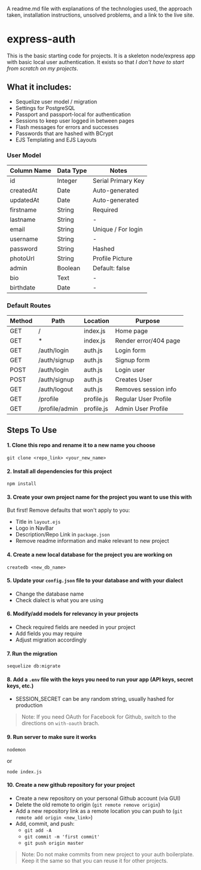 A readme.md file with explanations of the technologies used, the approach taken, installation instructions, unsolved problems, and a link to the live site.

# express-auth

This is the basic starting code for projects. It is a skeleton node/express app with basic local user authentication. It exists so that *I don't have to start from scratch on my projects*.

## What it includes:

* Sequelize user model / migration
* Settings for PostgreSQL
* Passport and passport-local for authentication
* Sessions to keep user logged in between pages
* Flash messages for errors and successes
* Passwords that are hashed with BCrypt
* EJS Templating and EJS Layouts

### User Model
| Column Name | Data Type | Notes |
|---------------------|------------------------|----------------------------------------|
| id | Integer | Serial Primary Key |
| createdAt | Date | Auto-generated |
| updatedAt | Date | Auto-generated |
| firstname | String | Required |
| lastname | String | - |
| email | String | Unique / For login |
| username | String | - |
| password | String | Hashed |
| photoUrl | String | Profile Picture |
| admin | Boolean | Default: false |
| bio | Text | - |
| birthdate | Date | - |

### Default Routes

| Method | Path | Location | Purpose |
| ------ | ---------------- | -------------- | ------------------- |
| GET | / | index.js | Home page |
| GET | * | index.js | Render error/404 page |
| GET | /auth/login | auth.js | Login form |
| GET | /auth/signup | auth.js | Signup form |
| POST | /auth/login | auth.js | Login user |
| POST | /auth/signup | auth.js | Creates User |
| GET | /auth/logout | auth.js | Removes session info |
| GET | /profile | profile.js | Regular User Profile |
| GET | /profile/admin | profile.js | Admin User Profile |

## Steps To Use

#### 1. Clone this repo and rename it to a new name you choose

```
git clone <repo_link> <your_new_name>
```

#### 2. Install all dependencies for this project

```
npm install
```

#### 3. Create your own project name for the project you want to use this with

But first! Remove defaults that won't apply to you:

* Title in `layout.ejs`
* Logo in NavBar
* Description/Repo Link in `package.json`
* Remove readme information and make relevant to new project

#### 4. Create a new local database for the project you are working on

```
createdb <new_db_name>
```

#### 5. Update your `config.json` file to your database and with your dialect

* Change the database name
* Check dialect is what you are using

#### 6. Modify/add models for relevancy in your projects

* Check required fields are needed in your project
* Add fields you may require
* Adjust migration accordingly

#### 7. Run the migration

```
sequelize db:migrate

```
#### 8. Add a `.env` file with the keys you need to run your app (API keys, secret keys, etc.)

* SESSION_SECRET can be any random string, usually hashed for production

> Note: If you need OAuth for Facebook for Github, switch to the directions on `with-oauth` brach.

#### 9. Run server to make sure it works

```
nodemon
```

or 

```
node index.js
```

#### 10. Create a new github repository for your project

* Create a new repository on your personal Github account (via GUI)
* Delete the old remote to origin (`git remote remove origin`)
* Add a new repository link as a remote location you can push to (`git remote add origin <new_link>`)
* Add, commit, and push:
    * `git add -A`
    * `git commit -m 'first commit'`
    * `git push origin master`

> Note: Do not make commits from new project to your auth boilerplate. Keep it the same so that you can reuse it for other projects.